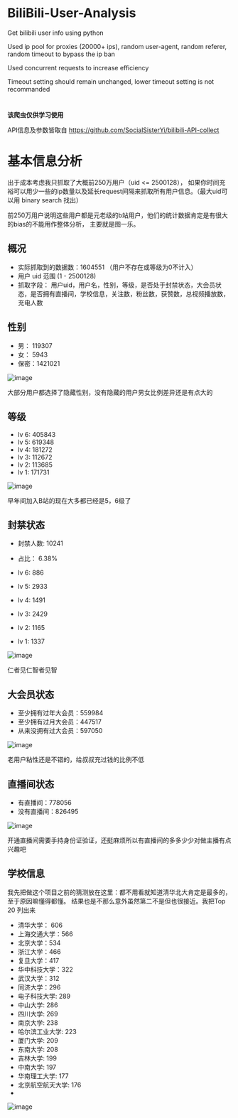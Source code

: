 # BiliBili-User-Analysis
Get bilibili user info using python

Used ip pool for proxies (20000+ ips), random user-agent, random referer, random timeout to bypass the ip ban

Used concurrent requests to increase efficiency

Timeout setting should remain unchanged, lower timeout setting is not recommanded
#
**该爬虫仅供学习使用**


API信息及参数皆取自 https://github.com/SocialSisterYi/bilibili-API-collect

# 基本信息分析
出于成本考虑我只抓取了大概前250万用户（uid <= 2500128）， 如果你时间充裕可以用少一些的ip数量以及延长request间隔来抓取所有用户信息。（最大uid可以用 binary search 找出）

前250万用户说明这些用户都是元老级的b站用户，他们的统计数据肯定是有很大的bias的不能用作整体分析， 主要就是图一乐。
## 概况
- 实际抓取到的数据数：1604551 （用户不存在或等级为0不计入）
- 用户 uid 范围 (1 - 2500128)
- 抓取字段： 用户uid，用户名，性别，等级，是否处于封禁状态，大会员状态，是否拥有直播间，学校信息，关注数，粉丝数，获赞数，总视频播放数，充电人数 

## 性别

- 男： 119307
- 女： 5943
- 保密：1421021

![image](https://user-images.githubusercontent.com/50432664/160083363-d84576f5-05f1-4e0b-9b8f-334389ed3ed3.png)

大部分用户都选择了隐藏性别，没有隐藏的用户男女比例差异还是有点大的

## 等级

- lv 6: 405843
- lv 5: 619348
- lv 4: 181272
- lv 3: 112672
- lv 2: 113685
- lv 1: 171731

![image](https://user-images.githubusercontent.com/50432664/160084051-8a748489-2ee8-4ff7-81e0-ea8d273168ef.png)

早年间加入B站的现在大多都已经是5，6级了

## 封禁状态

- 封禁人数: 10241
- 占比： 6.38%

- lv 6: 886
- lv 5: 2933
- lv 4: 1491
- lv 3: 2429
- lv 2: 1165
- lv 1: 1337

![image](https://user-images.githubusercontent.com/50432664/160085832-80d8829c-da04-43d5-9b1e-7fd7c51c0f50.png)

仁者见仁智者见智

## 大会员状态
- 至少拥有过年大会员：559984
- 至少拥有过月大会员：447517
- 从来没拥有过大会员：597050

![image](https://user-images.githubusercontent.com/50432664/160087245-e187c94f-2a38-44c6-9afa-96a67c20b1c5.png)

老用户粘性还是不错的，给叔叔充过钱的比例不低

## 直播间状态
- 有直播间：778056
- 没有直播间：826495

![image](https://user-images.githubusercontent.com/50432664/160087836-21b654e5-8ec5-4654-831f-4421036d36ad.png)

开通直播间需要手持身份证验证，还挺麻烦所以有直播间的多多少少对做主播有点兴趣吧

## 学校信息
我先把做这个项目之前的猜测放在这里：都不用看就知道清华北大肯定是最多的，至于原因嘛懂得都懂。 结果也是不那么意外虽然第二不是但也很接近。我把Top 20 列出来

- 清华大学： 606
- 上海交通大学：566
- 北京大学：534
- 浙江大学：466
- 复旦大学：417
- 华中科技大学：322
- 武汉大学：312
- 同济大学：296
- 电子科技大学: 289
- 中山大学: 286
- 四川大学: 269
- 南京大学: 238
- 哈尔滨工业大学: 223
- 厦门大学:	209
- 东南大学:	208
- 吉林大学:	199
- 中南大学:	197
- 华南理工大学:	177
- 北京航空航天大学:	176
- 
![image](https://user-images.githubusercontent.com/50432664/160091231-e8cff27b-34cb-49f7-a455-ac8ccc1c963f.png)


